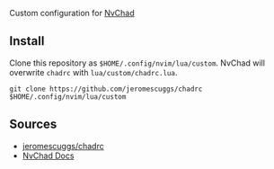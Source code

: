 Custom configuration for [NvChad](https://github.com/NvChad/NvChad)

## Install

Clone this repository as `$HOME/.config/nvim/lua/custom`. NvChad will overwrite `chadrc` with `lua/custom/chadrc.lua`.

```
git clone https://github.com/jeromescuggs/chadrc $HOME/.config/nvim/lua/custom 
```

## Sources
- [jeromescuggs/chadrc](https://github.com/jeromescuggs/chadrc)
- [NvChad Docs](https://nvchad.com/docs/)
